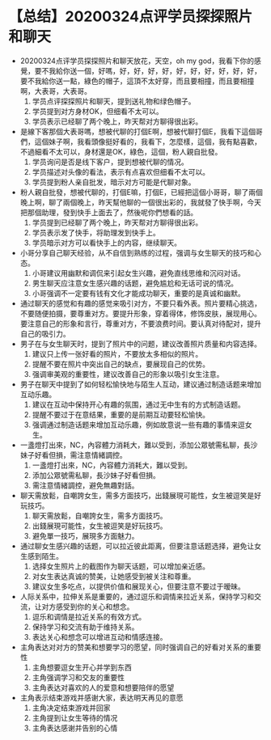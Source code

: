 # 【总结】20200324点评学员探探照片和聊天

-   20200324点评学员探探照片和聊天放花，天空，oh my god，我看下你的感覺，要不我給你送一個，好嗎，好，好，好，好，好，好，好，好，好，好，要不我給你送一點，綠色的帽子，這頂不太好穿，而且要相撞，而且要相撞啊，大表哥，大表哥。
    1.  学员点评探探照片和聊天，提到送礼物和绿色帽子。
    2.  学员提到对方身材OK，但细看不太可以。
    3.  学员表示已经聊了两个晚上，昨天帮对方聊得很出彩。
-   是線下客那個大表哥嗎，想被代聊的打個E啊，想被代聊打個E，我看下這個哥們，這個妹子啊，我看頭像挺好看的，我看下，怎麼樣，這個，我有點喜歡，不過細看不太可以，身材還是OK，綠色，這個，粉人親自批發。
    1.  学员询问是否是线下客户，提到想被代聊的情况。
    2.  学员描述对头像的看法，表示有点喜欢但细看不太可以。
    3.  学员提到粉人亲自批发，暗示对方可能是代聊对象。
-   粉人親自批發，想被代聊的，打個E嘛，打個E，已經把這個小哥哥，聊了兩個晚上啊，聊了兩個晚上，昨天幫他聊的一個很出彩的，我就發了快手啊，今天把那個助理，發到快手上面去了，然後呢你們想看的話。
    1.  学员提到已经聊了两个晚上，昨天帮对方聊得很出彩。
    2.  学员表示发了快手，将助理发到快手上。
    3.  学员暗示对方可以看快手上的内容，继续聊天。
-   小哥分享自己聊天经验，从不自信到熟练的过程，强调与女生聊天的技巧和心态。
    1.  小哥建议用幽默和调侃来引起女生兴趣，避免直线思维和沉闷对话。
    2.  男生聊天应注意女生感兴趣的话题，避免尴尬和无话可说的情况。
    3.  小哥强调不一定要有钱有文化才能成功聊天，重要的是真诚和幽默。
-   通过聊天的感觉和有趣的感觉来吸引对方，不要只看外表。照片要精心挑选，不要随便拍摄，要尊重对方。要提升形象，穿着得体，修饰皮肤，展现用心。要注意自己的形象和言行，尊重对方，不要浪费时间。要认真对待配对，提升自己的吸引力。
-   男子在与女生聊天时，提到了照片中的问题，建议改善照片质量和内容选择。
    1.  建议只上传一张好看的照片，不要放太多相似的照片。
    2.  提醒不要在照片中突出自己的缺点，要展现自己的优势。
    3.  强调审美观的重要性，建议改善自己的形象以吸引女生注意。
-   男子在聊天中提到了如何轻松愉快地与陌生人互动，建议通过制造话题来增加互动乐趣。
    1.  建议在互动中保持开心有趣的氛围，通过无中生有的方式制造话题。
    2.  提醒不要过于在意结果，重要的是前期互动要轻松愉快。
    3.  强调通过制造话题来增加互动乐趣，例如故意说一些有趣的事情来逗女生。
-   一盞燈打出來，NC，內容體力消耗大，難以受到，添加公眾號需私聊，長沙妹子好看但損，需注意情緒調控。
    1.  一盞燈打出來，NC，內容體力消耗大，難以受到。
    2.  添加公眾號需私聊，長沙妹子好看但損。
    3.  需注意情緒調控，避免無趣對話。
-   聊天需放鬆，自嘲誇女生，需多方面技巧，出錢展現可能性，女生被逗笑是好玩技巧。
    1.  聊天需放鬆，自嘲誇女生，需多方面技巧。
    2.  出錢展現可能性，女生被逗笑是好玩技巧。
    3.  避免單一技巧，展現多方面魅力。
-   通过聊女生感兴趣的话题，可以拉近彼此距离，但要注意话题选择，避免让女生感到陌生。
    1.  选择女生照片上的截图作为聊天话题，可以增加亲近感。
    2.  对女生表达真诚的赞美，让她感受到被关注和尊重。
    3.  建议女生多吃点，以提供价值和展现关心，但要注意不要过于暧昧。
-   人际关系中，拉伸关系是重要的，通过逗乐和调情来拉近关系，保持学习和交流，让对方感受到你的关心和想念。
    1.  逗乐和调情是拉近关系的有效方式。
    2.  保持学习和交流有助于维持关系。
    3.  表达关心和想念可以增进互动和情感连接。
-   主角表达对对方的赞美和想要学习的愿望，同时强调自己的好看对关系的重要性
    1.  主角想要逗女生开心并学到东西
    2.  主角强调学习和交友的重要性
    3.  主角表达对喜欢的人的爱意和想要陪伴的愿望
-   主角表示结束游戏并感谢大家，表达明天再见的意愿
    1.  主角决定结束游戏并回家
    2.  主角提到让女生等待的情况
    3.  主角表达感谢并告别的心情